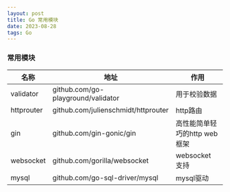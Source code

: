 ```yaml
---
layout: post
title: Go 常用模块
date: 2023-08-28
tags: Go
---
```



### 常用模块

名称|地址|作用
---|---|---
validator|github.com/go-playground/validator  |用于校验数据
httprouter|github.com/julienschmidt/httprouter|http路由
gin|  github.com/gin-gonic/gin          |高性能简单轻巧的http web框架
websocket | github.com/gorilla/websocket |websocket 支持
mysql|github.com/go-sql-driver/mysql | mysql驱动